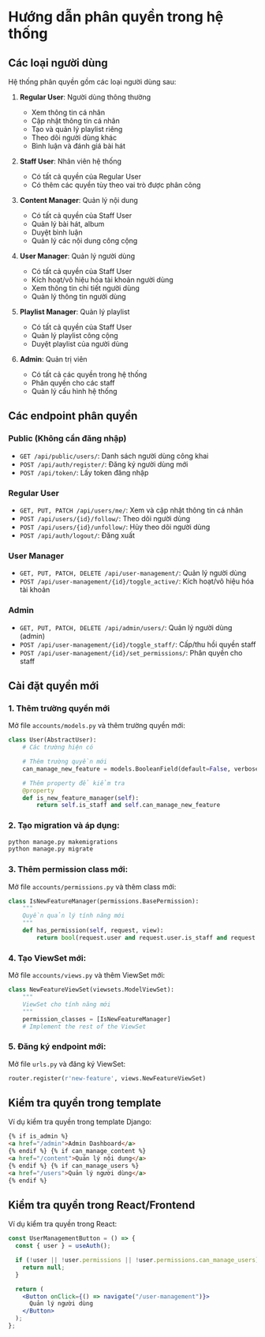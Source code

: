 # Hướng dẫn phân quyền trong hệ thống

## Các loại người dùng

Hệ thống phân quyền gồm các loại người dùng sau:

1. **Regular User**: Người dùng thông thường

   - Xem thông tin cá nhân
   - Cập nhật thông tin cá nhân
   - Tạo và quản lý playlist riêng
   - Theo dõi người dùng khác
   - Bình luận và đánh giá bài hát

2. **Staff User**: Nhân viên hệ thống

   - Có tất cả quyền của Regular User
   - Có thêm các quyền tùy theo vai trò được phân công

3. **Content Manager**: Quản lý nội dung

   - Có tất cả quyền của Staff User
   - Quản lý bài hát, album
   - Duyệt bình luận
   - Quản lý các nội dung công cộng

4. **User Manager**: Quản lý người dùng

   - Có tất cả quyền của Staff User
   - Kích hoạt/vô hiệu hóa tài khoản người dùng
   - Xem thông tin chi tiết người dùng
   - Quản lý thông tin người dùng

5. **Playlist Manager**: Quản lý playlist

   - Có tất cả quyền của Staff User
   - Quản lý playlist công cộng
   - Duyệt playlist của người dùng

6. **Admin**: Quản trị viên
   - Có tất cả các quyền trong hệ thống
   - Phân quyền cho các staff
   - Quản lý cấu hình hệ thống

## Các endpoint phân quyền

### Public (Không cần đăng nhập)

- `GET /api/public/users/`: Danh sách người dùng công khai
- `POST /api/auth/register/`: Đăng ký người dùng mới
- `POST /api/token/`: Lấy token đăng nhập

### Regular User

- `GET, PUT, PATCH /api/users/me/`: Xem và cập nhật thông tin cá nhân
- `POST /api/users/{id}/follow/`: Theo dõi người dùng
- `POST /api/users/{id}/unfollow/`: Hủy theo dõi người dùng
- `POST /api/auth/logout/`: Đăng xuất

### User Manager

- `GET, PUT, PATCH, DELETE /api/user-management/`: Quản lý người dùng
- `POST /api/user-management/{id}/toggle_active/`: Kích hoạt/vô hiệu hóa tài khoản

### Admin

- `GET, PUT, PATCH, DELETE /api/admin/users/`: Quản lý người dùng (admin)
- `POST /api/user-management/{id}/toggle_staff/`: Cấp/thu hồi quyền staff
- `POST /api/user-management/{id}/set_permissions/`: Phân quyền cho staff

## Cài đặt quyền mới

### 1. Thêm trường quyền mới

Mở file `accounts/models.py` và thêm trường quyền mới:

```python
class User(AbstractUser):
    # Các trường hiện có

    # Thêm trường quyền mới
    can_manage_new_feature = models.BooleanField(default=False, verbose_name='Có thể quản lý tính năng mới')

    # Thêm property để kiểm tra
    @property
    def is_new_feature_manager(self):
        return self.is_staff and self.can_manage_new_feature
```

### 2. Tạo migration và áp dụng:

```bash
python manage.py makemigrations
python manage.py migrate
```

### 3. Thêm permission class mới:

Mở file `accounts/permissions.py` và thêm class mới:

```python
class IsNewFeatureManager(permissions.BasePermission):
    """
    Quyền quản lý tính năng mới
    """
    def has_permission(self, request, view):
        return bool(request.user and request.user.is_staff and request.user.can_manage_new_feature)
```

### 4. Tạo ViewSet mới:

Mở file `accounts/views.py` và thêm ViewSet mới:

```python
class NewFeatureViewSet(viewsets.ModelViewSet):
    """
    ViewSet cho tính năng mới
    """
    permission_classes = [IsNewFeatureManager]
    # Implement the rest of the ViewSet
```

### 5. Đăng ký endpoint mới:

Mở file `urls.py` và đăng ký ViewSet:

```python
router.register(r'new-feature', views.NewFeatureViewSet)
```

## Kiểm tra quyền trong template

Ví dụ kiểm tra quyền trong template Django:

```html
{% if is_admin %}
<a href="/admin">Admin Dashboard</a>
{% endif %} {% if can_manage_content %}
<a href="/content">Quản lý nội dung</a>
{% endif %} {% if can_manage_users %}
<a href="/users">Quản lý người dùng</a>
{% endif %}
```

## Kiểm tra quyền trong React/Frontend

Ví dụ kiểm tra quyền trong React:

```jsx
const UserManagementButton = () => {
  const { user } = useAuth();

  if (!user || !user.permissions || !user.permissions.can_manage_users) {
    return null;
  }

  return (
    <Button onClick={() => navigate("/user-management")}>
      Quản lý người dùng
    </Button>
  );
};
```
